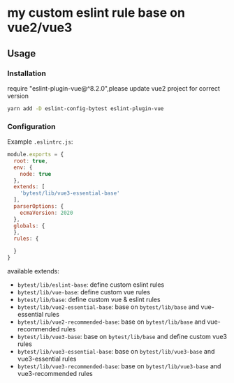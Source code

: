 # my custom eslint rule base on vue2/vue3

## Usage


### Installation

require "eslint-plugin-vue@^8.2.0",please update vue2 project for correct version

```sh
yarn add -D eslint-config-bytest eslint-plugin-vue
```

### Configuration

Example `.eslintrc.js`:

```js
module.exports = {
  root: true,
  env: {
    node: true
  },
  extends: [
    'bytest/lib/vue3-essential-base'
  ],
  parserOptions: {
    ecmaVersion: 2020
  },
  globals: {
  },
  rules: {

  }
}
```

available extends:
 - `bytest/lib/eslint-base`: define custom eslint rules
 - `bytest/lib/vue-base`: define custom vue rules
 - `bytest/lib/base`: define custom vue & eslint rules
 - `bytest/lib/vue2-essential-base`: base on `bytest/lib/base` and vue-essential rules
 - `bytest/lib/vue2-recommended-base`: base on `bytest/lib/base` and vue-recommended rules
 - `bytest/lib/vue3-base`: base on `bytest/lib/base` and define custom vue3 rules
 - `bytest/lib/vue3-essential-base`: base on `bytest/lib/vue3-base` and vue3-essential rules
 - `bytest/lib/vue3-recommended-base`: base on `bytest/lib/vue3-base` and vue3-recommended rules

